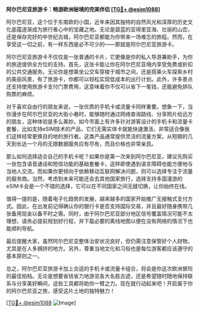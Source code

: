 **阿尔巴尼亚旅游卡：畅游欧洲秘境的完美伴侣 [[TG💪+ @esim1088](https://t.me/s/esim1088)]**

阿尔巴尼亚，这个位于东南欧的小国，近年来因其独特的自然风光和深厚的历史文化底蕴逐渐成为旅行者心中的宝藏之地。无论是碧蓝的亚得里亚海、壮丽的山峦，还是保存完好的中世纪古城，阿尔巴尼亚都能为你带来一场难忘的旅程。然而，在享受这一切之前，有一样东西是必不可少的——那就是阿尔巴尼亚旅游卡。

阿尔巴尼亚旅游卡不仅仅是一张普通的卡片，它更像是你的私人导游兼助手，为你的旅途提供全方位的支持。首先，这张卡能让你在阿尔巴尼亚境内享受免费或折扣的公共交通服务。无论你是想乘坐公交车穿梭于城市之间，还是搭乘火车探索乡村的美丽风景，有了旅游卡，你都可以轻松实现低成本的出行计划。此外，许多景点还支持使用旅游卡支付门票费用，这意味着你不仅可以省下一笔钱，还能避免排队购票的麻烦。

对于喜欢自由行的朋友来说，一张优质的手机卡或流量卡同样重要。想象一下，当你漫步在阿尔巴尼亚的大街小巷时，能够随时通过网络查询路线、分享照片给远方的朋友，这种体验是多么美妙。如今市面上有许多针对游客设计的手机卡和流量卡套餐，比如支持eSIM技术的产品，它们无需实体卡就能快速激活，非常适合像我们这样经常更换目的地的旅行者。这类产品通常提供灵活的流量方案，从短期的几天到长达一个月的无限数据服务应有尽有，而且价格也非常亲民。

那么如何选择适合自己的手机卡呢？如果你是第一次来到阿尔巴尼亚，建议先购买一张包含语音通话和短信功能的基础套餐卡，这样即使遇到语言障碍也能方便地与当地人交流。而如果你更倾向于依赖移动互联网解决问题，则可以选择专注于流量的服务商。当然，考虑到未来可能还会去其他国家旅行，选择支持多国漫游的eSIM卡会是一个不错的选择，它可以在不同国家之间无缝切换，让你始终在线。

值得一提的是，随着电子化趋势的发展，越来越多的国家开始推广无接触式支付方式。因此，在出发前记得确认你的银行卡是否支持国际交易，并且最好随身携带几张备用现金以备不时之需。同时，由于阿尔巴尼亚部分地区信号覆盖情况可能不太理想，请务必提前规划好行程，并下载必要的离线地图以便在没有网络的情况下也能顺利导航。

最后提醒大家，虽然阿尔巴尼亚整体治安状况良好，但仍需注意保管好个人财物，尤其是在人多拥挤的地方。另外，尊重当地文化和习俗也是每位游客都应该遵守的基本原则之一。

总之，阿尔巴尼亚旅游卡加上合适的手机卡或流量卡组合，将会是你这次欧洲冒险的最佳拍档。无论是想要省钱省力地游览各大名胜古迹，还是希望随时随地保持联系与分享美好瞬间，这些工具都将助你一臂之力。现在就行动起来吧！开启属于你的阿尔巴尼亚之旅，感受这片土地的独特魅力！

[[TG💪+ @esim1088](https://t.me/s/esim1088) ![Image](https://i.postimg.cc/4NQfJmqS/Snipaste-2025-05-13-00-14-12.png)]